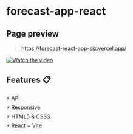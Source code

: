 # forecast-app-react
## Page preview
> https://forecast-react-app-six.vercel.app/

[![Watch the video](https://img.youtube.com/vi/q1zScaVh_HM/maxresdefault.jpg)](https://youtu.be/q1zScaVh_HM)


## Features 📋
⚡ API                                                                                                                                                            
⚡️ Responsive                                                            
⚡️ HTML5 & CSS3                                                                                  
⚡️ React + Vite
